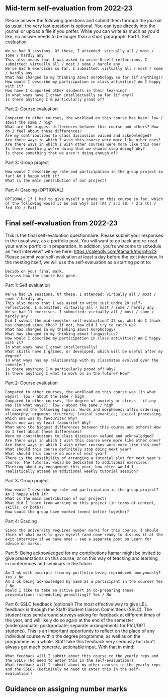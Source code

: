## Mid-term self-evaluation from 2022-23

Please answer the following questions and submit them through the journal as usual; the very last question is optional. You can type directly into the journal or upload a file if you prefer. While you can write as much as you'd like, no answer needs to be longer than a short paragraph.
Part 1: Self evaluation

    We've had 9 sessions. Of these, I attended: virtually all / most / some / hardly any
    This also means that I was asked to write 8 self-reflections. I submitted: virtually all / most / some / hardly any
    We've had 6 exercises so far. I submitted: virtually all / most / some / hardly any
    What has changed in my thinking about morphology so far (if anything)?
    How would I describe my participation in class activities? Am I happy with it?
    How have I supported other students in their learning?
    In what ways have I grown intellectually so far (if any)?
    Is there anything I'm particularly proud of?

Part 2: Course evaluation

    Compared to other courses, the workload on this course has been: low / about the same / high
    What are the biggest differences between this course and others? How do I feel about these differences?
    Are my contributions to class discussion valued and acknowledged?
    Are there ways in which I wish this course were more like other ones?
    Are there ways in which I wish other courses were more like this one?
    Is there something we're doing that we should stop doing? Why?
    Is there something that we aren't doing enough of?

Part 3: Group project

    How would I describe my role and participation in the group project so far? Am I happy with it?
    What is the main contribution of our project?

Part 4: Grading (OPTIONAL)

    OPTIONAL: If I had to give myself a grade on this course so far, which of the following would it be and why? 1st (A) / 2:1 (B) / 2:2 (C) / 3rd (D) / Fail



## Final self-evaluation from 2022-23


This is the final self-evaluation questionnaire. Please submit your responses in the usual way, as a portfolio post. You will want to go back and re-read your entire portfolio in preparation.
In addition, you're welcome to schedule an "exit interview" with me here: https://calendly.com/itamark/morpho23
Please submit your self-evaluation at least a day before the exit interview. In the meeting itself, we will use the self-evaluation as a starting point to:

    Decide on your final mark.
    Discuss how the course has gone.

Part 1: Self evaluation

    We've had 19 sessions. Of these, I attended: virtually all / most / some / hardly any
    This also means that I was asked to write just undre 20 self-reflections. I submitted: virtually all / most / some / hardly any
    We've had 11 exercises. I submitted: virtually all / most / some / hardly any
    Did I submit the mid-semester self-evaluation? If so, what do I think has changed since then? If not, how did I try to catch up?
    What has changed in my thinking about morphology?
    What has changed in my thinking about linguistics?
    How would I describe my participation in class activities? Am I happy with it?
    In what ways have I grown intellectually?
    What skills have I gained, or developed, which will be useful after my degree?
    In what ways has my relationship with my classmates evolved over the semester?
    Is there anything I'm particularly proud of? Why?
    Is there anything I want to work on in the future? How?

Part 2: Course evaluation

    Compared to other courses, the workload on this course was (in what ways?): low / about the same / high
    Compared to other courses, the degree of anxiety or stress - if any - was (in what ways?): low / about the same / high
    We covered the following topics: Words and morphemes; affix ordering; allomorphy; argument structure; lexical semantics; lexical processing. Which one was my favourite? Why?
    Which one was my least fabourite? Why?
    What were the biggest differences between this course and others? How do I feel about these differences?
    Were my contributions to class discussion valued and acknowledged?
    Are there ways in which I wish this course were more like other ones?
    Are there ways in which I wish other courses were more like this one?
    What should this course definitely stop doing next year?
    What should this course do more of next year?
    There is the possibility of arranging a tutorial slot for next year's course. The tutorial would be dedicated to additional exercises. Thinking about my engagement this year, how often would I realistically attend an additional weekly tutorial session?

Part 3: Group project

    How would I describe my role and participation in the group project? Am I happy with it?
    What is the main contribution of our project?
    What did I learn from working on this project (in terms of content, skills, or both)?
    How could the group have worked (even) better together?

Part 4: Grading

    Since the university requires number marks for this course, I should think of what mark to give myself (and come ready to discuss it at the exit interview if we have one) - see a separate post on Learn for advice on marks.

Part 5: Being acknowledged for my contributions
Itamar might be invited to give presentations on this course, or on this way of teaching and learning, in conferences and seminars in the future.

    Am I ok with excerpts from my portfolio being reproduced anonymously? Yes / No
    Am I ok being acknowledged by name as a participant in the course? Yes / No
    Would I like to take an active part in co-preparing these presentations (scheduling permitting)? Yes / No

Part 6: SSLC feedback (optional)
The most effective way to give LEL feedback is through the Staff-Student Liaison Committees (SSLC). The student reps send around surveys asking for feedback at different times of the year, and will likely do so again at the end of the semester (undergraduate; postgraduate; separate arrangements for PhD/DPT students). This is an important opportunity to reflect on the place of any individual course within the degree programme, as well as on the programme as a whole. Staff take this feedback very seriously but don't always get much concrete, actionable input.
With that in mind:

    What feedback will I submit about this course to the yearly reps and the SSLC? (No need to enter this in the self-evaluation!)
    What feedback will I submit about my other courses to the yearly reps and the SSLC? (Definitely no need to enter this in the self-evaluation!)

## Guidance on assigning number marks
